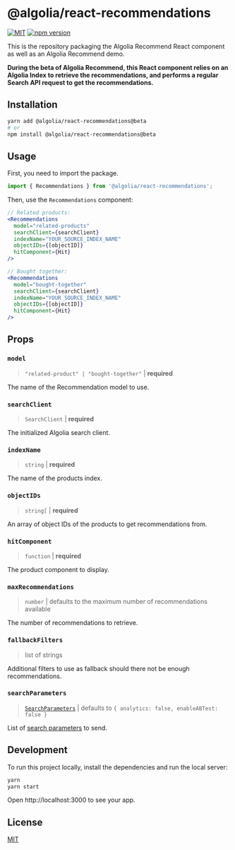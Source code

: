 # @algolia/react-recommendations

[![MIT](https://img.shields.io/badge/license-MIT-green)](./LICENSE) [![npm version](https://img.shields.io/npm/v/@algolia/react-recommendations)](https://www.npmjs.com/package/@algolia/react-recommendations)

This is the repository packaging the Algolia Recommend React component as well as an Algolia Recommend demo.

**During the beta of Algolia Recommend, this React component relies on an Algolia Index to retrieve the recommendations, and performs a regular Search API request to get the recommendations.**

## Installation

```sh
yarn add @algolia/react-recommendations@beta
# or
npm install @algolia/react-recommendations@beta
```

## Usage

First, you need to import the package.

```js
import { Recommendations } from '@algolia/react-recommendations';
```

Then, use the `Recommendations` component:

```jsx
// Related products:
<Recommendations
  model="related-products"
  searchClient={searchClient}
  indexName="YOUR_SOURCE_INDEX_NAME"
  objectIDs={[objectID]}
  hitComponent={Hit}
/>

// Bought together:
<Recommendations
  model="bought-together"
  searchClient={searchClient}
  indexName="YOUR_SOURCE_INDEX_NAME"
  objectIDs={[objectID]}
  hitComponent={Hit}
/>
```

## Props

### `model`

> `"related-product" | "bought-together"` | **required**

The name of the Recommendation model to use.

### `searchClient`

> `SearchClient` | **required**

The initialized Algolia search client.

### `indexName`

> `string` | **required**

The name of the products index.

### `objectIDs`

> `string[` | **required**

An array of object IDs of the products to get recommendations from.

### `hitComponent`

> `function` | **required**

The product component to display.

### `maxRecommendations`

> `number` | defaults to the maximum number of recommendations available

The number of recommendations to retrieve.

### `fallbackFilters`

> list of strings

Additional filters to use as fallback should there not be enough recommendations.

### `searchParameters`

> [`SearchParameters`](https://www.algolia.com/doc/api-reference/search-api-parameters/) | defaults to `{ analytics: false, enableABTest: false }`

List of [search parameters](https://www.algolia.com/doc/api-reference/search-api-parameters/) to send.

## Development

To run this project locally, install the dependencies and run the local server:

```sh
yarn
yarn start
```

Open http://localhost:3000 to see your app.

## License

[MIT](LICENSE)
